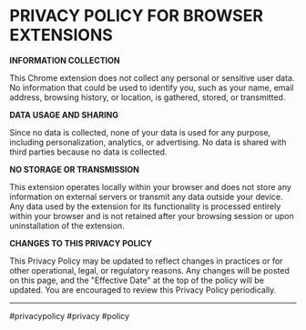 PRIVACY POLICY FOR BROWSER EXTENSIONS
=====================================

**INFORMATION COLLECTION**

This Chrome extension does not collect any personal or sensitive user data. No information that could be used to identify you, such as your name, email address, browsing history, or location, is gathered, stored, or transmitted. 


**DATA USAGE AND SHARING**

Since no data is collected, none of your data is used for any purpose, including personalization, analytics, or advertising. No data is shared with third parties because no data is collected. 


**NO STORAGE OR TRANSMISSION**

This extension operates locally within your browser and does not store any information on external servers or transmit any data outside your device. Any data used by the extension for its functionality is processed entirely within your browser and is not retained after your browsing session or upon uninstallation of the extension. 


**CHANGES TO THIS PRIVACY POLICY**

This Privacy Policy may be updated to reflect changes in practices or for other operational, legal, or regulatory reasons. Any changes will be posted on this page, and the "Effective Date" at the top of the policy will be updated. You are encouraged to review this Privacy Policy periodically. 

-------------------------------------
#privacypolicy #privacy #policy

